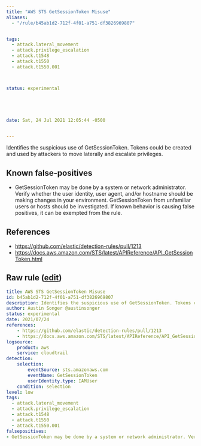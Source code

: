 ```yaml
---
title: "AWS STS GetSessionToken Misuse"
aliases:
  - "/rule/b45ab1d2-712f-4f01-a751-df3826969807"


tags:
  - attack.lateral_movement
  - attack.privilege_escalation
  - attack.t1548
  - attack.t1550
  - attack.t1550.001



status: experimental





date: Sat, 24 Jul 2021 12:05:44 -0500


---
```


Identifies the suspicious use of GetSessionToken. Tokens could be created and used by attackers to move laterally and escalate privileges.

<!--more-->


## Known false-positives

* GetSessionToken may be done by a system or network administrator. Verify whether the user identity, user agent, and/or hostname should be making changes in your environment. GetSessionToken from unfamiliar users or hosts should be investigated. If known behavior is causing false positives, it can be exempted from the rule.



## References

* https://github.com/elastic/detection-rules/pull/1213
* https://docs.aws.amazon.com/STS/latest/APIReference/API_GetSessionToken.html


## Raw rule ([edit](https://github.com/SigmaHQ/sigma/edit/master/rules/cloud/aws/aws_sts_getsessiontoken_misuse.yml))
```yaml
title: AWS STS GetSessionToken Misuse
id: b45ab1d2-712f-4f01-a751-df3826969807
description: Identifies the suspicious use of GetSessionToken. Tokens could be created and used by attackers to move laterally and escalate privileges.
author: Austin Songer @austinsonger
status: experimental
date: 2021/07/24
references:
    - https://github.com/elastic/detection-rules/pull/1213
    - https://docs.aws.amazon.com/STS/latest/APIReference/API_GetSessionToken.html
logsource:
    product: aws
    service: cloudtrail
detection:
    selection:
        eventSource: sts.amazonaws.com
        eventName: GetSessionToken
        userIdentity.type: IAMUser
    condition: selection
level: low
tags:
  - attack.lateral_movement
  - attack.privilege_escalation
  - attack.t1548
  - attack.t1550
  - attack.t1550.001
falsepositives:
- GetSessionToken may be done by a system or network administrator. Verify whether the user identity, user agent, and/or hostname should be making changes in your environment. GetSessionToken from unfamiliar users or hosts should be investigated. If known behavior is causing false positives, it can be exempted from the rule.

```
